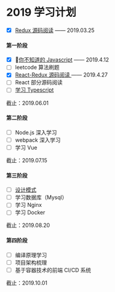 # 2019 学习计划

- [x] <a href='https://github.com/Zwe1/19plan/blob/master/%20Redux/%E6%BA%90%E7%A0%81%E9%98%85%E8%AF%BB.md'>Redux 源码阅读</a> —— 2019.03.25

#### 第一阶段

- [x] <a href='https://github.com/Zwe1/19plan/tree/master/%E4%BD%A0%E4%B8%8D%E7%9F%A5%E9%81%93%E7%9A%84Javascript'>你不知道的 Javascript</a> —— 2019.4.12
- [ ] leetcode 算法刷题
- [x] <a href='https://github.com/Zwe1/react-redux/tree/master/src'>React-Redux 源码阅读 </a> —— 2019.4.27
- [ ] React 部分源码阅读
- [ ] <a href='https://github.com/Zwe1/Typescript-'>学习 Typescript</a>

截止：2019.06.01

#### 第二阶段

- [ ] Node.js 深入学习
- [ ] webpack 深入学习
- [ ] 学习 Vue

截止：2019.07.15

#### 第三阶段
- [ ] <a href='https://github.com/Zwe1/design-pattern'>设计模式</a>
- [ ] 学习数据库（Mysql）
- [ ] 学习 Nginx
- [ ] 学习 Docker

截止：2019.08.20

#### 第四阶段

- [ ] 编译原理学习
- [ ] 项目架构梳理
- [ ] 基于容器技术的前端 CI/CD 系统

截止：2019.10.01

